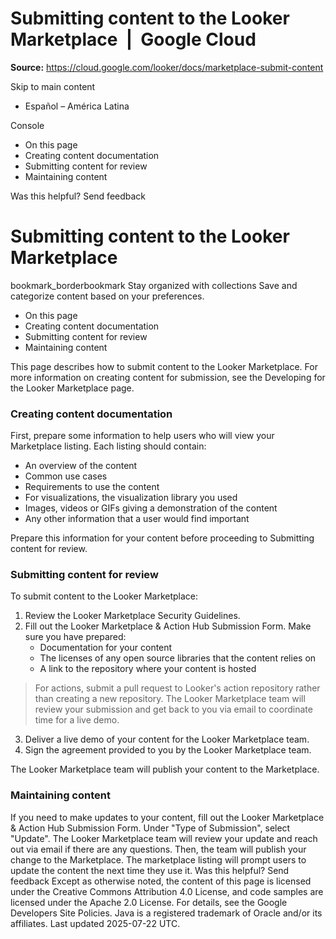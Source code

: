 # Submitting content to the Looker Marketplace  |  Google Cloud

**Source:** https://cloud.google.com/looker/docs/marketplace-submit-content

Skip to main content 
  * Español – América Latina

Console 


  * On this page
  * Creating content documentation
  * Submitting content for review
  * Maintaining content




Was this helpful?
Send feedback 
#  Submitting content to the Looker Marketplace
bookmark_borderbookmark Stay organized with collections  Save and categorize content based on your preferences.
  * On this page
  * Creating content documentation
  * Submitting content for review
  * Maintaining content


This page describes how to submit content to the Looker Marketplace. For more information on creating content for submission, see the Developing for the Looker Marketplace page.
### Creating content documentation
First, prepare some information to help users who will view your Marketplace listing. Each listing should contain:
  * An overview of the content
  * Common use cases
  * Requirements to use the content
  * For visualizations, the visualization library you used
  * Images, videos or GIFs giving a demonstration of the content 
  * Any other information that a user would find important


Prepare this information for your content before proceeding to Submitting content for review. 
### Submitting content for review
To submit content to the Looker Marketplace:
  1. Review the Looker Marketplace Security Guidelines.
  2. Fill out the Looker Marketplace & Action Hub Submission Form. Make sure you have prepared:
     * Documentation for your content
     * The licenses of any open source libraries that the content relies on
     * A link to the repository where your content is hosted 
> For actions, submit a pull request to Looker's action repository rather than creating a new repository.
The Looker Marketplace team will review your submission and get back to you via email to coordinate time for a live demo. 
  3. Deliver a live demo of your content for the Looker Marketplace team.
  4. Sign the agreement provided to you by the Looker Marketplace team.


The Looker Marketplace team will publish your content to the Marketplace. 
### Maintaining content
If you need to make updates to your content, fill out the Looker Marketplace & Action Hub Submission Form. Under "Type of Submission", select "Update".
The Looker Marketplace team will review your update and reach out via email if there are any questions. Then, the team will publish your change to the Marketplace. 
The marketplace listing will prompt users to update the content the next time they use it.
Was this helpful?
Send feedback 
Except as otherwise noted, the content of this page is licensed under the Creative Commons Attribution 4.0 License, and code samples are licensed under the Apache 2.0 License. For details, see the Google Developers Site Policies. Java is a registered trademark of Oracle and/or its affiliates.
Last updated 2025-07-22 UTC.


